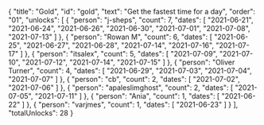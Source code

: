 {
  "title": "Gold",
  "id": "gold",
  "text": "Get the fastest time for a day",
  "order": "01",
  "unlocks": [
    {
      "person": "j-sheps",
      "count": 7,
      "dates": [
        "2021-06-21",
        "2021-06-24",
        "2021-06-26",
        "2021-06-30",
        "2021-07-01",
        "2021-07-08",
        "2021-07-13"
      ]
    },
    {
      "person": "Rowan M",
      "count": 6,
      "dates": [
        "2021-06-25",
        "2021-06-27",
        "2021-06-28",
        "2021-07-14",
        "2021-07-16",
        "2021-07-17"
      ]
    },
    {
      "person": "itsalex",
      "count": 5,
      "dates": [
        "2021-07-09",
        "2021-07-10",
        "2021-07-12",
        "2021-07-14",
        "2021-07-15"
      ]
    },
    {
      "person": "Oliver Turner",
      "count": 4,
      "dates": [
        "2021-06-29",
        "2021-07-03",
        "2021-07-04",
        "2021-07-07"
      ]
    },
    {
      "person": "cb",
      "count": 2,
      "dates": [
        "2021-07-02",
        "2021-07-06"
      ]
    },
    {
      "person": "apaleslimghost",
      "count": 2,
      "dates": [
        "2021-07-05",
        "2021-07-11"
      ]
    },
    {
      "person": "Ania",
      "count": 1,
      "dates": [
        "2021-06-22"
      ]
    },
    {
      "person": "varjmes",
      "count": 1,
      "dates": [
        "2021-06-23"
      ]
    }
  ],
  "totalUnlocks": 28
}
